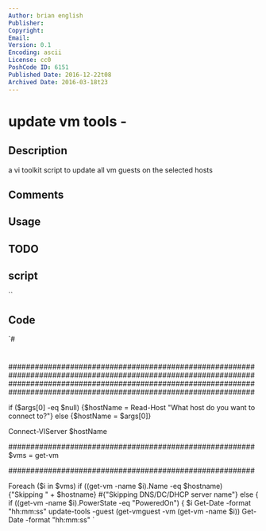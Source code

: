 ```yaml
---
Author: brian english
Publisher: 
Copyright: 
Email: 
Version: 0.1
Encoding: ascii
License: cc0
PoshCode ID: 6151
Published Date: 2016-12-22t08
Archived Date: 2016-03-18t23
---
```


# update vm tools - 

## Description

a vi toolkit script to update all vm guests on the selected hosts

## Comments



## Usage



## TODO



## script

``

## Code

`#
 #
 ########################################################
 ########################################################
 ########################################################
 ########################################################
 
 if ($args[0] -eq $null)
 {$hostName = Read-Host "What host do you want to connect to?"}
 else
 {$hostName = $args[0]}
 
 Connect-VIServer $hostName
 
 ########################################################
 $vms = get-vm
 
 ########################################################
 
 Foreach ($i in $vms) 
   if ((get-vm -name $i).Name -eq $hostname)
   {"Skipping " + $hostname}
   #{"Skipping DNS/DC/DHCP server name"}
   else
   { 
     if ((get-vm -name $i).PowerState -eq "PoweredOn")
     { $i
       Get-Date -format "hh:mm:ss"
       update-tools -guest (get-vmguest -vm (get-vm -name $i))
       Get-Date -format "hh:mm:ss"
`

